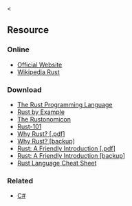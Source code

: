 &lt;

Resource
--------

### Online

-   [Official Website](https://www.rust-lang.org/)
-   [Wikipedia Rust](https://en.wikipedia.org/wiki/Rust_(programming_language))

### Download

-   [The Rust Programming Language](https://doc.rust-lang.org/book/)
-   [Rust by Example](http://rustbyexample.com/)
-   [The Rustonomicon](https://doc.rust-lang.org/nomicon/)
-   [Rust-101](https://www.ralfj.de/projects/rust-101/main.html)
-   [Why Rust? \[.pdf\]](http://www.oreilly.com/programming/free/files/why-rust.pdf)
-   [Why Rust? \[backup\]](static/cs/why-rust.pdf)
-   [Rust: A Friendly Introduction \[.pdf\]](http://catamorphism.org/Writing/Rust-Tutorial-tjc.pdf)
-   [Rust: A Friendly Introduction \[backup\]](static/cs/Rust-Tutorial-tjc.pdf)
-   [Rust Language Cheat Sheet](https://cheats.rs/)

### Related

-   [C\#](csharp.html "C# Cheat Sheet")
